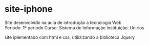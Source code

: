 # site-iphone
Site desenvolvido na aula de introdução a tecnologia Web  
Periodo: 1º periodo
Curso: Sistema de Informação
Instituição: Unirios

site iplementado com html e css, utilizizando a biblioteca Jquery
